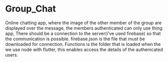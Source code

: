 # Group_Chat
Online chatting app, where the image of the other member of the group are displayed over the message, the members authenticated can only use thing app,
There should be a connection to the server(i've used firebase) so that the communication is possible.
firebase.json is the file that must be downloaded for connection.
Functions is the folder that is loaded when the we use node with flutter, this enables access the details of the authenicated users.
